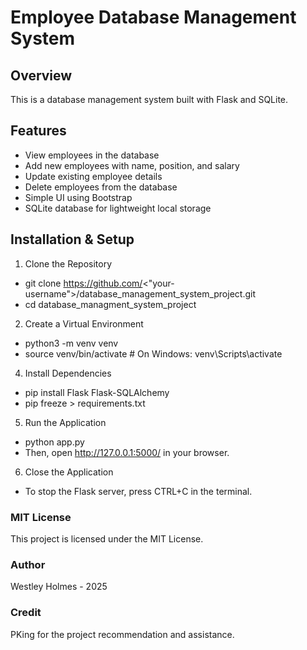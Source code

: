 # Employee Database Management System
## Overview
This is a database management system built with Flask and SQLite.

## Features
- View employees in the database
- Add new employees with name, position, and salary
- Update existing employee details
- Delete employees from the database
- Simple UI using Bootstrap
- SQLite database for lightweight local storage
## Installation & Setup
1. Clone the Repository

- git clone https://github.com/<"your-username">/database_management_system_project.git
- cd database_managment_system_project

2. Create a Virtual Environment
- python3 -m venv venv
- source venv/bin/activate  # On Windows: venv\Scripts\activate

4. Install Dependencies
- pip install Flask Flask-SQLAlchemy
- pip freeze > requirements.txt

5. Run the Application
- python app.py
- Then, open http://127.0.0.1:5000/ in your browser.

6. Close the Application
- To stop the Flask server, press CTRL+C in the terminal.

### MIT License
This project is licensed under the MIT License.

### Author
Westley Holmes - 2025
### Credit
PKing for the project recommendation and assistance.
